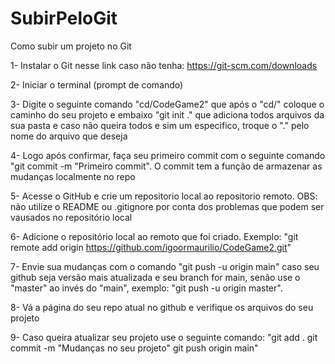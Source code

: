 # SubirPeloGit
Como subir um projeto no Git

1- Instalar o Git nesse link caso não tenha: https://git-scm.com/downloads

2- Iniciar o terminal (prompt de comando) 

3- Digite o seguinte comando "cd/CodeGame2" que após o "cd/" coloque o caminho do seu projeto e embaixo "git init ." que adiciona todos arquivos da sua pasta e caso não queira todos e sim um especifico, troque o "." pelo nome do arquivo que deseja 

4- Logo após confirmar, faça seu primeiro commit com o seguinte comando "git commit -m "Primeiro commit". O commit tem a função de armazenar as mudanças localmente no repo

5- Acesse o GitHub e crie um repositorio local ao repositorio remoto. OBS: não utilize o README ou .gitignore por conta dos problemas que podem ser vausados no repositório local

6- Adicione o repositório local ao remoto que foi criado. 
Exemplo: "git remote add origin https://github.com/igoormaurilio/CodeGame2.git"

7- Envie sua mudanças com o comando "git push -u origin main" caso seu github seja versão mais atualizada e seu branch for main, senão use o "master" ao invés do "main", exemplo: "git push -u origin master".

8- Vá a página do seu repo atual no github e verifique os arquivos do seu projeto

9- Caso queira atualizar seu projeto use o seguinte comando: 
"git add .
git commit -m "Mudanças no seu projeto"
git push origin main"
